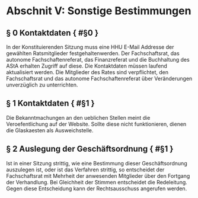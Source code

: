# Abschnit V: Sonstige Bestimmungen
## § 0 Kontaktdaten { #§0 }
In der Konstituierenden Sitzung muss eine HHU E-Mail Addresse der gewählten Ratsmitglieder festgehaltenwerden. Der Fachschaftsrat, das autonome Fachschaftenreferat, das Finanzreferat und die Buchhaltung des AStA erhalten Zugriff auf diese. Die Kontaktdaten müssen laufend aktualisiert werden. Die Mitglieder des Rates sind verpflichtet, den Fachschaftsrat und das autonome Fachschaftenreferat über Veränderungen unverzüglich zu unterrichten.

## § 1 Kontaktdaten { #§1 }
Die Bekanntmachungen an den ueblichen Stellen meint die Veroefentlichung auf der Website. Sollte diese nicht funktionieren, dienen die Glaskaesten als Ausweichstelle.

## § 2 Auslegung der Geschäftsordnung { #§1 }
Ist in einer Sitzung strittig, wie eine Bestimmung dieser Geschäftsordnung auszulegen ist, oder ist das Verfahren strittig, so entscheidet der Fachschaftsrat mit Mehrheit der anwesenden Mitglieder über den Fortgang der Verhandlung. Bei Gleichheit der Stimmen entscheidet die Redeleitung. Gegen diese Entscheidung kann der Rechtsausschuss angerufen werden.